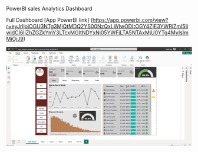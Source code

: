 PowerBI sales Analytics Dashboard

Full Dashboard [App PowerBI link] (https://app.powerbi.com/view?r=eyJrIjoiOGU3NTg3MjQtMDQ2YS00NzQxLWIwODItOGY4ZjE3YWRlZmI5IiwidCI6IjZhZGZkYmY3LTcxMGItNDYxNi05YWFjLTA5NTAxMjU0YTg4MyIsImMiOjJ9)

![Portfolio Dashboard](dashboard.png)
